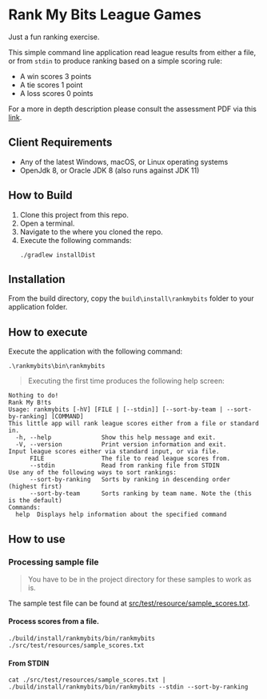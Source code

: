 # Rank My Bits League Games

Just a fun ranking exercise.

This simple command line application read league results from either a file, or from `stdin` to produce ranking based on a simple scoring rule:

- A win scores 3 points
- A tie scores 1 point
- A loss scores 0 points

For a more in depth description please consult the assessment PDF via this [link](BE%20Coding%20Test%20-%20Candidate.pdf).

## Client Requirements

- Any of the latest Windows, macOS, or Linux operating systems
- OpenJdk 8, or Oracle JDK 8 (also runs against JDK 11)

## How to Build

1. Clone this project from this repo.
2. Open a terminal.
3. Navigate to the where you cloned the repo.
3. Execute the following commands: 
    ```shell
   ./gradlew installDist
    ```
## Installation

From the build directory, copy the `build\install\rankmybits` folder to your application folder.

## How to execute

Execute the application with the following command: 

```shell
.\rankmybits\bin\rankmybits 
```

> Executing the first time produces the following help screen: 

```
Nothing to do!
Rank My B!ts
Usage: rankmybits [-hV] [FILE | [--stdin]] [--sort-by-team | --sort-by-ranking] [COMMAND]
This little app will rank league scores either from a file or standard in.
  -h, --help              Show this help message and exit.
  -V, --version           Print version information and exit.
Input league scores either via standard input, or via file.
      FILE                The file to read league scores from.
      --stdin             Read from ranking file from STDIN
Use any of the following ways to sort rankings:
      --sort-by-ranking   Sorts by ranking in descending order (highest first)
      --sort-by-team      Sorts ranking by team name. Note the (this is the default)
Commands:
  help  Displays help information about the specified command
```

## How to use

### Processing sample file

> You have to be in the project directory for these samples to work as is.

The sample test file can be found at [src/test/resource/sample_scores.txt](src/test/resources/sample_scores.txt).

#### Process scores from a file.

```shell
./build/install/rankmybits/bin/rankmybits ./src/test/resources/sample_scores.txt
```

#### From STDIN

```shell
cat ./src/test/resources/sample_scores.txt | ./build/install/rankmybits/bin/rankmybits --stdin --sort-by-ranking
```


